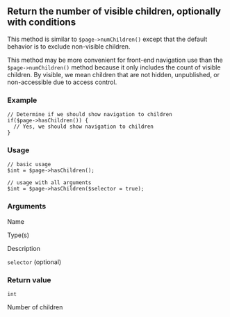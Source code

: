 Return the number of visible children, optionally with conditions
-----------------------------------------------------------------

This method is similar to `$page->numChildren()` except that the default behavior is to exclude non-visible children.

This method may be more convenient for front-end navigation use than the `$page->numChildren()` method because it only includes the count of visible children. By visible, we mean children that are not hidden, unpublished, or non-accessible due to access control.

### Example

    // Determine if we should show navigation to children
    if($page->hasChildren()) {
      // Yes, we should show navigation to children
    }

### Usage

    // basic usage
    $int = $page->hasChildren();
    
    // usage with all arguments
    $int = $page->hasChildren($selector = true);

### Arguments

Name

Type(s)

Description

`selector` (optional)

### Return value

`int`

Number of children

